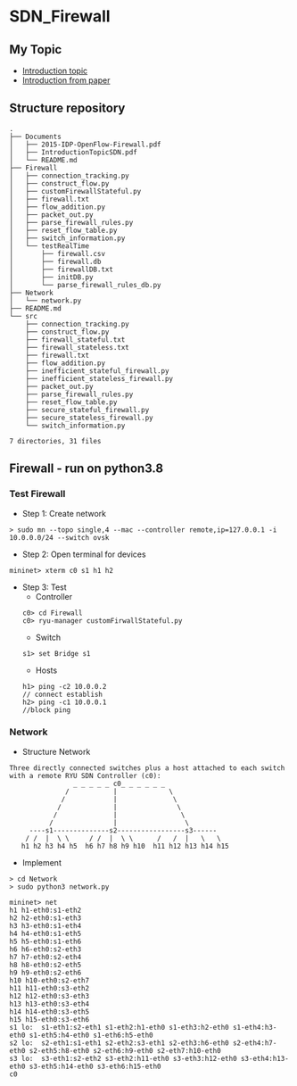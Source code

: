 SDN_Firewall
============
## My Topic
* [Introduction topic](/Documents/IntroductionTopicSDN.pdf)
* [Introduction from paper](/Documents/2015-IDP-OpenFlow-Firewall.pdf)
## Structure repository
```
.
├── Documents
│   ├── 2015-IDP-OpenFlow-Firewall.pdf
│   ├── IntroductionTopicSDN.pdf
│   └── README.md
├── Firewall
│   ├── connection_tracking.py
│   ├── construct_flow.py
│   ├── customFirewallStateful.py
│   ├── firewall.txt
│   ├── flow_addition.py
│   ├── packet_out.py
│   ├── parse_firewall_rules.py
│   ├── reset_flow_table.py
│   ├── switch_information.py
│   └── testRealTime
│       ├── firewall.csv
│       ├── firewall.db
│       ├── firewallDB.txt
│       ├── initDB.py
│       └── parse_firewall_rules_db.py
├── Network
│   └── network.py
├── README.md
└── src
    ├── connection_tracking.py
    ├── construct_flow.py
    ├── firewall_stateful.txt
    ├── firewall_stateless.txt
    ├── firewall.txt
    ├── flow_addition.py
    ├── inefficient_stateful_firewall.py
    ├── inefficient_stateless_firewall.py
    ├── packet_out.py
    ├── parse_firewall_rules.py
    ├── reset_flow_table.py
    ├── secure_stateful_firewall.py
    ├── secure_stateless_firewall.py
    └── switch_information.py

7 directories, 31 files
```
## Firewall - run on python3.8
### Test Firewall
* Step 1: Create network 
```
> sudo mn --topo single,4 --mac --controller remote,ip=127.0.0.1 -i 10.0.0.0/24 --switch ovsk
```
* Step 2: Open terminal for devices 
```
mininet> xterm c0 s1 h1 h2
```
* Step 3: Test
  * Controller
  ```
  c0> cd Firewall
  c0> ryu-manager customFirwallStateful.py
  ```
  * Switch 
  ```
  s1> set Bridge s1
  ```
  * Hosts
  ```
  h1> ping -c2 10.0.0.2 
  // connect establish
  h2> ping -c1 10.0.0.1 
  //block ping
  ```
### Network 
* Structure Network
```
Three directly connected switches plus a host attached to each switch 
with a remote RYU SDN Controller (c0):
                _ _ _ _ _ c0_ _ _ _ _ _
              /           |             \
             /            |              \
            /             |               \
           /              |                \
          /               |                 \
     ----s1--------------s2-----------------s3------
    / /  |  \ \     / /  |  \ \      /   /  |   \   \
   h1 h2 h3 h4 h5  h6 h7 h8 h9 h10  h11 h12 h13 h14 h15
```
* Implement
```
> cd Network 
> sudo python3 network.py

mininet> net
h1 h1-eth0:s1-eth2
h2 h2-eth0:s1-eth3
h3 h3-eth0:s1-eth4
h4 h4-eth0:s1-eth5
h5 h5-eth0:s1-eth6
h6 h6-eth0:s2-eth3
h7 h7-eth0:s2-eth4
h8 h8-eth0:s2-eth5
h9 h9-eth0:s2-eth6
h10 h10-eth0:s2-eth7
h11 h11-eth0:s3-eth2
h12 h12-eth0:s3-eth3
h13 h13-eth0:s3-eth4
h14 h14-eth0:s3-eth5
h15 h15-eth0:s3-eth6
s1 lo:  s1-eth1:s2-eth1 s1-eth2:h1-eth0 s1-eth3:h2-eth0 s1-eth4:h3-eth0 s1-eth5:h4-eth0 s1-eth6:h5-eth0
s2 lo:  s2-eth1:s1-eth1 s2-eth2:s3-eth1 s2-eth3:h6-eth0 s2-eth4:h7-eth0 s2-eth5:h8-eth0 s2-eth6:h9-eth0 s2-eth7:h10-eth0
s3 lo:  s3-eth1:s2-eth2 s3-eth2:h11-eth0 s3-eth3:h12-eth0 s3-eth4:h13-eth0 s3-eth5:h14-eth0 s3-eth6:h15-eth0
c0
```
